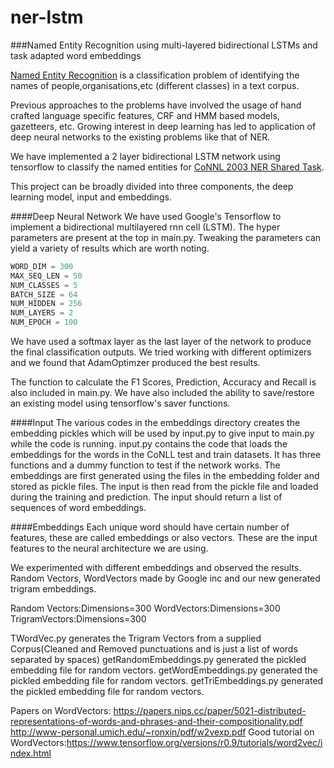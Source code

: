 # ner-lstm
###Named Entity Recognition using multi-layered bidirectional LSTMs and task adapted word embeddings

[Named Entity Recognition](https://en.wikipedia.org/wiki/Named-entity_recognition) is a classification problem of identifying the names of people,organisations,etc (different classes) in a text corpus. 

Previous approaches to the problems have involved the usage of hand crafted language specific features, CRF and HMM based models, gazetteers, etc. Growing interest in deep learning has led to application of deep neural networks to the existing problems like that of NER. 

We have implemented a 2 layer bidirectional LSTM network using tensorflow to classify the named entities for [CoNNL 2003 NER Shared Task](https://en.wikipedia.org/wiki/Named-entity_recognition). 

This project can be broadly divided into three components, the deep learning model, input and embeddings. 

####Deep Neural Network
We have used Google's Tensorflow to implement a bidirectional multilayered rnn cell (LSTM). The hyper parameters are present at the top in main.py. Tweaking the parameters can yield a variety of results which are worth noting.

```python
WORD_DIM = 300
MAX_SEQ_LEN = 50
NUM_CLASSES = 5
BATCH_SIZE = 64
NUM_HIDDEN = 256
NUM_LAYERS = 2
NUM_EPOCH = 100
```

We have used a softmax layer as the last layer of the network to produce the final classification outputs. We tried working with different optimizers and we found that AdamOptimzer produced the best results.

The function to calculate the F1 Scores, Prediction, Accuracy and Recall is also included in main.py. We have also included the ability to save/restore an existing model using tensorflow's saver functions.

####Input
The various codes in the embeddings directory creates the embedding pickles which will be used by input.py to give input to main.py while the code is running.
input.py contains the code that loads the embeddings for the words in the CoNLL test and train datasets. It has three functions and a dummy function to test if the network works. The embeddings are first generated using the files in the embedding folder and stored as pickle files. The input is then read from the pickle file and loaded during the training and prediction. The input should return a list of sequences of word embeddings.

####Embeddings
Each unique word should have certain number of features, these are called embeddings or also vectors. These are the input features to the neural architecture we are using.

We experimented with different embeddings and observed the results.
Random Vectors, WordVectors made by Google inc and our new generated trigram embeddings.

Random Vectors:Dimensions=300
WordVectors:Dimensions=300
TrigramVectors:Dimensions=300

TWordVec.py generates the Trigram Vectors from a supplied Corpus(Cleaned and Removed punctuations and is just a list of words separated by spaces)
getRandomEmbeddings.py generated the pickled embedding file for random vectors.
getWordEmbeddings.py generated the pickled embedding file for random vectors.
getTriEmbeddings.py generated the pickled embedding file for random vectors.

Papers on WordVectors:
https://papers.nips.cc/paper/5021-distributed-representations-of-words-and-phrases-and-their-compositionality.pdf
http://www-personal.umich.edu/~ronxin/pdf/w2vexp.pdf
Good tutorial on WordVectors:https://www.tensorflow.org/versions/r0.9/tutorials/word2vec/index.html
